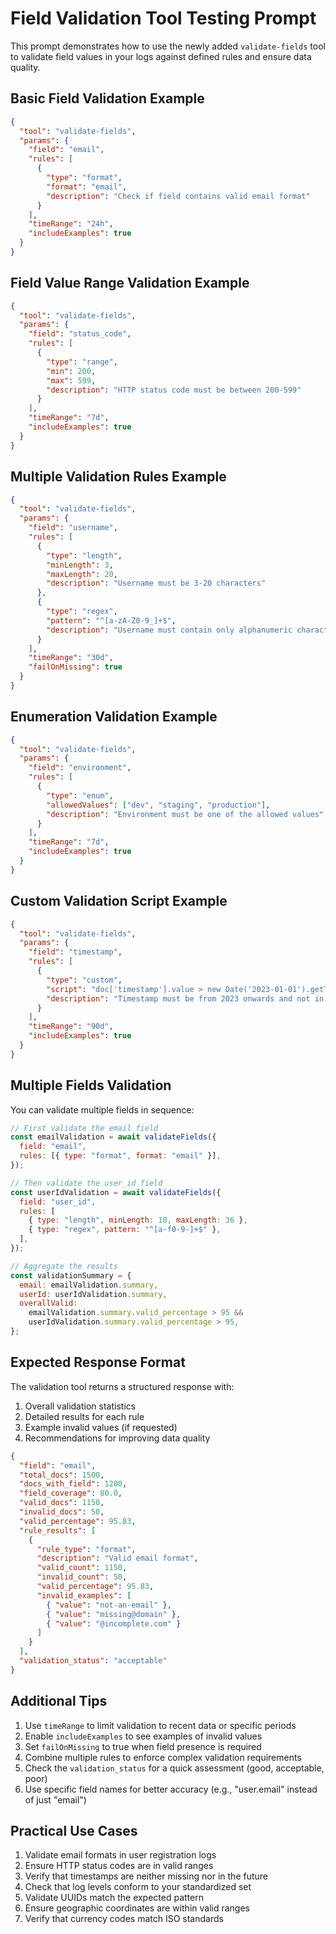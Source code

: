 # Field Validation Tool Testing Prompt

This prompt demonstrates how to use the newly added `validate-fields` tool to validate field values in your logs against defined rules and ensure data quality.

## Basic Field Validation Example

```json
{
  "tool": "validate-fields",
  "params": {
    "field": "email",
    "rules": [
      {
        "type": "format",
        "format": "email",
        "description": "Check if field contains valid email format"
      }
    ],
    "timeRange": "24h",
    "includeExamples": true
  }
}
```

## Field Value Range Validation Example

```json
{
  "tool": "validate-fields",
  "params": {
    "field": "status_code",
    "rules": [
      {
        "type": "range",
        "min": 200,
        "max": 599,
        "description": "HTTP status code must be between 200-599"
      }
    ],
    "timeRange": "7d",
    "includeExamples": true
  }
}
```

## Multiple Validation Rules Example

```json
{
  "tool": "validate-fields",
  "params": {
    "field": "username",
    "rules": [
      {
        "type": "length",
        "minLength": 3,
        "maxLength": 20,
        "description": "Username must be 3-20 characters"
      },
      {
        "type": "regex",
        "pattern": "^[a-zA-Z0-9_]+$",
        "description": "Username must contain only alphanumeric characters and underscores"
      }
    ],
    "timeRange": "30d",
    "failOnMissing": true
  }
}
```

## Enumeration Validation Example

```json
{
  "tool": "validate-fields",
  "params": {
    "field": "environment",
    "rules": [
      {
        "type": "enum",
        "allowedValues": ["dev", "staging", "production"],
        "description": "Environment must be one of the allowed values"
      }
    ],
    "timeRange": "7d",
    "includeExamples": true
  }
}
```

## Custom Validation Script Example

```json
{
  "tool": "validate-fields",
  "params": {
    "field": "timestamp",
    "rules": [
      {
        "type": "custom",
        "script": "doc['timestamp'].value > new Date('2023-01-01').getTime() && doc['timestamp'].value < new Date().getTime()",
        "description": "Timestamp must be from 2023 onwards and not in the future"
      }
    ],
    "timeRange": "90d",
    "includeExamples": true
  }
}
```

## Multiple Fields Validation

You can validate multiple fields in sequence:

```javascript
// First validate the email field
const emailValidation = await validateFields({
  field: "email",
  rules: [{ type: "format", format: "email" }],
});

// Then validate the user_id field
const userIdValidation = await validateFields({
  field: "user_id",
  rules: [
    { type: "length", minLength: 10, maxLength: 36 },
    { type: "regex", pattern: "^[a-f0-9-]+$" },
  ],
});

// Aggregate the results
const validationSummary = {
  email: emailValidation.summary,
  userId: userIdValidation.summary,
  overallValid:
    emailValidation.summary.valid_percentage > 95 &&
    userIdValidation.summary.valid_percentage > 95,
};
```

## Expected Response Format

The validation tool returns a structured response with:

1. Overall validation statistics
2. Detailed results for each rule
3. Example invalid values (if requested)
4. Recommendations for improving data quality

```json
{
  "field": "email",
  "total_docs": 1500,
  "docs_with_field": 1200,
  "field_coverage": 80.0,
  "valid_docs": 1150,
  "invalid_docs": 50,
  "valid_percentage": 95.83,
  "rule_results": [
    {
      "rule_type": "format",
      "description": "Valid email format",
      "valid_count": 1150,
      "invalid_count": 50,
      "valid_percentage": 95.83,
      "invalid_examples": [
        { "value": "not-an-email" },
        { "value": "missing@domain" },
        { "value": "@incomplete.com" }
      ]
    }
  ],
  "validation_status": "acceptable"
}
```

## Additional Tips

1. Use `timeRange` to limit validation to recent data or specific periods
2. Enable `includeExamples` to see examples of invalid values
3. Set `failOnMissing` to true when field presence is required
4. Combine multiple rules to enforce complex validation requirements
5. Check the `validation_status` for a quick assessment (good, acceptable, poor)
6. Use specific field names for better accuracy (e.g., "user.email" instead of just "email")

## Practical Use Cases

1. Validate email formats in user registration logs
2. Ensure HTTP status codes are in valid ranges
3. Verify that timestamps are neither missing nor in the future
4. Check that log levels conform to your standardized set
5. Validate UUIDs match the expected pattern
6. Ensure geographic coordinates are within valid ranges
7. Verify that currency codes match ISO standards
